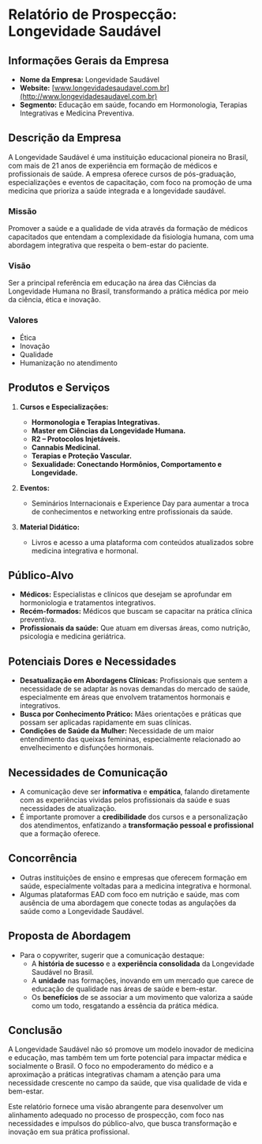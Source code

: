 # Relatório de Prospecção: Longevidade Saudável

## Informações Gerais da Empresa
- **Nome da Empresa:** Longevidade Saudável
- **Website:** [www.longevidadesaudavel.com.br](http://www.longevidadesaudavel.com.br)
- **Segmento:** Educação em saúde, focando em Hormonologia, Terapias Integrativas e Medicina Preventiva.

## Descrição da Empresa
A Longevidade Saudável é uma instituição educacional pioneira no Brasil, com mais de 21 anos de experiência em formação de médicos e profissionais de saúde. A empresa oferece cursos de pós-graduação, especializações e eventos de capacitação, com foco na promoção de uma medicina que prioriza a saúde integrada e a longevidade saudável.

### Missão
Promover a saúde e a qualidade de vida através da formação de médicos capacitados que entendam a complexidade da fisiologia humana, com uma abordagem integrativa que respeita o bem-estar do paciente.

### Visão
Ser a principal referência em educação na área das Ciências da Longevidade Humana no Brasil, transformando a prática médica por meio da ciência, ética e inovação.

### Valores
- Ética
- Inovação
- Qualidade
- Humanização no atendimento

## Produtos e Serviços
1. **Cursos e Especializações:**
   - **Hormonologia e Terapias Integrativas.**
   - **Master em Ciências da Longevidade Humana.**
   - **R2 – Protocolos Injetáveis.**
   - **Cannabis Medicinal.**
   - **Terapias e Proteção Vascular.**
   - **Sexualidade: Conectando Hormônios, Comportamento e Longevidade.**
   
2. **Eventos:**
   - Seminários Internacionais e Experience Day para aumentar a troca de conhecimentos e networking entre profissionais da saúde.

3. **Material Didático:**
   - Livros e acesso a uma plataforma com conteúdos atualizados sobre medicina integrativa e hormonal.

## Público-Alvo
- **Médicos:** Especialistas e clínicos que desejam se aprofundar em hormoniologia e tratamentos integrativos.
- **Recém-formados:** Médicos que buscam se capacitar na prática clínica preventiva.
- **Profissionais da saúde:** Que atuam em diversas áreas, como nutrição, psicologia e medicina geriátrica.

## Potenciais Dores e Necessidades
- **Desatualização em Abordagens Clínicas:** Profissionais que sentem a necessidade de se adaptar às novas demandas do mercado de saúde, especialmente em áreas que envolvem tratamentos hormonais e integrativos.
- **Busca por Conhecimento Prático:** Mães orientações e práticas que possam ser aplicadas rapidamente em suas clínicas.
- **Condições de Saúde da Mulher:** Necessidade de um maior entendimento das queixas femininas, especialmente relacionado ao envelhecimento e disfunções hormonais.

## Necessidades de Comunicação
- A comunicação deve ser **informativa** e **empática**, falando diretamente com as experiências vividas pelos profissionais da saúde e suas necessidades de atualização.
- É importante promover a **credibilidade** dos cursos e a personalização dos atendimentos, enfatizando a **transformação pessoal e profissional** que a formação oferece.

## Concorrência
- Outras instituições de ensino e empresas que oferecem formação em saúde, especialmente voltadas para a medicina integrativa e hormonal.
- Algumas plataformas EAD com foco em nutrição e saúde, mas com ausência de uma abordagem que conecte todas as angulações da saúde como a Longevidade Saudável.

## Proposta de Abordagem
- Para o copywriter, sugerir que a comunicação destaque:
  - A **história de sucesso** e a **experiência consolidada** da Longevidade Saudável no Brasil.
  - A **unidade** nas formações, inovando em um mercado que carece de educação de qualidade nas áreas de saúde e bem-estar.
  - Os **benefícios** de se associar a um movimento que valoriza a saúde como um todo, resgatando a essência da prática médica.

## Conclusão
A Longevidade Saudável não só promove um modelo inovador de medicina e educação, mas também tem um forte potencial para impactar médica e socialmente o Brasil. O foco no empoderamento do médico e a aproximação a práticas integrativas chamam a atenção para uma necessidade crescente no campo da saúde, que visa qualidade de vida e bem-estar.

Este relatório fornece uma visão abrangente para desenvolver um alinhamento adequado no processo de prospecção, com foco nas necessidades e impulsos do público-alvo, que busca transformação e inovação em sua prática profissional.